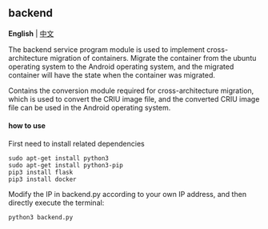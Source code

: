 ## backend

**English** | [中文](README_CN.md)

The backend service program module is used to implement cross-architecture migration of containers. Migrate the container from the ubuntu operating system to the Android operating system, and the migrated container will have the state when the container was migrated.

Contains the conversion module required for cross-architecture migration, which is used to convert the CRIU image file, and the converted CRIU image file can be used in the Android operating system.

#### how to use

First need to install related dependencies

```shell
sudo apt-get install python3
sudo apt-get install python3-pip
pip3 install flask
pip3 install docker
```

Modify the IP in backend.py according to your own IP address, and then directly execute the terminal:

```shell
python3 backend.py
```

